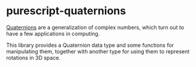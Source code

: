 # purescript-quaternions

[Quaternions](https://en.wikipedia.org/wiki/Quaternion) are a generalization of
complex numbers, which turn out to have a few applications in computing.

This library provides a Quaternion data type and some functions for
manipulating them, together with another type for using them to represent
rotations in 3D space.
